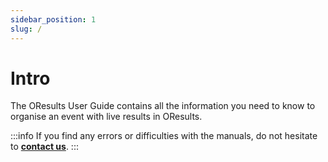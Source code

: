 ```yaml
---
sidebar_position: 1
slug: /
---
```


# Intro

The OResults User Guide contains all the information you need to know to organise an event with live results in OResults.

:::info
If you find any errors or difficulties with the manuals, do not hesitate to **[contact us](https://oresults.eu/contact)**.
:::